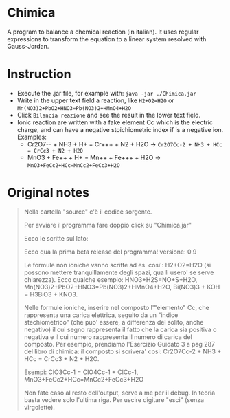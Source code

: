 # Chimica

A program to balance a chemical reaction (in italian). It uses regular expressions to transform the equation to a linear system resolved with Gauss-Jordan.

# Instruction
* Execute the .jar file, for example with: `java -jar ./Chimica.jar`
* Write in the upper text field a reaction, like `H2+O2=H2O` or `Mn(NO3)2+PbO2+HNO3=Pb(NO3)2+HMnO4+H2O`
* Click `Bilancia reazione` and see the result in the lower text field.
* Ionic reaction are written with a fake element Cc which is the electric charge, and can have a negative stoichiometric index if is a negative ion.
    Examples:
    * Cr2O7-- + NH3 + H+ = Cr+++ + N2 + H2O -> `Cr2O7Cc-2 + NH3 + HCc = CrCc3 + N2 + H2O`
    * MnO3 + Fe++ + H+ = Mn++ + Fe+++ + H2O -> `MnO3+FeCc2+HCc=MnCc2+FeCc3+H2O`

# Original notes

>Nella cartella "source" c'è il codice sorgente.
>
>Per avviare il programma fare doppio click su "Chimica.jar"
>
>
>Ecco le scritte sul lato:
>
>Ecco qua la prima beta release del programma!
>versione: 0.9
>
>Le formule non ioniche vanno scritte ad es. cosi': H2+O2=H2O (si possono mettere tranquillamente degli spazi, qua li usero' se serve chiarezza).
>Ecco qualche esempio: 
>HNO3+H2S=NO+S+H2O, Mn(NO3)2+PbO2+HNO3=Pb(NO3)2+HMnO4+H2O,
>Bi(NO3)3 + KOH = H3BiO3 + KNO3.
>
>Nelle formule ioniche, inserire nel composto l'\"elemento\" Cc, che rappresenta una carica elettrica, seguito da un \"indice stechiometrico\" (che puo' essere, a differenza del solito, anche negativo) il cui segno rappresenta il fatto che la carica sia positiva o negativa e il cui numero rappresenta il numero di carica del composto. Per esempio, prendiamo l'Esercizio Guidato 3 a pag 287 del libro di chimica: il composto si scrivera' cosi: Cr2O7Cc-2 + NH3 + HCc = CrCc3 + N2 + H2O.
>
>Esempi: ClO3Cc-1 = ClO4Cc-1 + ClCc-1, MnO3+FeCc2+HCc=MnCc2+FeCc3+H2O
>
>Non fate caso al resto dell'output, serve a me per il debug. In teoria basta vedere solo l'ultima riga. Per uscire digitare "esci" (senza virgolette).
